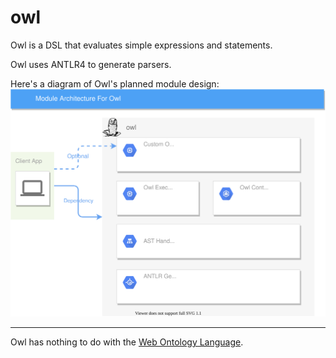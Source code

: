 # owl
Owl is a DSL that evaluates simple expressions and statements.

Owl uses ANTLR4 to generate parsers.

Here's a diagram of Owl's planned module design:
![modules](./doc/OwlArch.svg)

---
Owl has nothing to do with the [Web Ontology Language](https://en.wikipedia.org/wiki/Web_Ontology_Language).